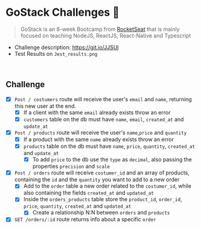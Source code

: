 # GoStack Challenges 📃
> GoStack is an 8-week Bootcamp from [RocketSeat](https://rocketseat.com.br/) that is mainly focused on teaching NodeJS, ReactJS, React-Native and 
 Typescript
 
 * Challenge description: https://git.io/JJSUI
 * Test Results on `Jest_results.png`
 
<br>

## Challenge

- [x]  `Post / costumers` route will receive the user's `email` and `name`, returning this new user at the end.
    - [x]  If a client with the same `email` already exists throw an error
    - [x]  `customers` table on the db must have `name`, `email`, `created_at` and `update_at`
- [x]  `Post / products` route will receive the user's `name`,`price` and `quantity`
    - [x]  If a product with the same `name` already exists throw an error
    - [x]  `products` table on the db must have `name`, `price`, `quantity`, `created_at` and `update_at`
        - [x]  To add `price` to the db use the `type` as `decimal`, also passing the properties `precision` and `scale`
- [x]  `Post / orders` route will receive `costumer_id` and an array of products, containing the `id` and the `quantity` you want to add to a new order
    - [x]  Add to the `order` table a new order related to the `costumer_id`, while also containing the fields `created_at` and `updated_at`
    - [x]  Inside the `orders_products` table store the `product_id`, `order_id`, `price`, `quantity`, `created_at` and `updated_at`
        - [x]  Create a relationship N:N between `orders` and `products`
- [x]  `GET /orders/:id` route returns info about a specific `order`

